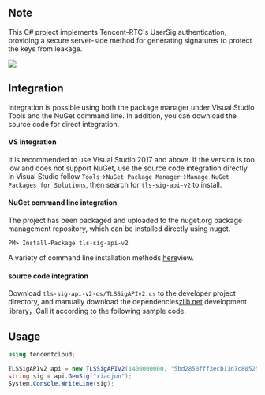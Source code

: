 ## Note
This C#  project implements Tencent-RTC's UserSig authentication, providing a secure server-side method for generating signatures to protect the keys from leakage.

![](https://cloudcache.intl.tencent-cloud.com/cms/backend-cms/12569f72920411ef810152540055f650.png)

## Integration
Integration is possible using both the package manager under Visual Studio Tools and the NuGet command line. In addition, you can download the source code for direct integration.
#### VS Integration

It is recommended to use Visual Studio 2017 and above. If the version is too low and does not support NuGet, use the source code integration directly.
In Visual Studio follow `Tools`->`NuGet Package Manager`->`Manage NuGet Packages for Solutions`, then search for `tls-sig-api-v2` to install.
#### NuGet command line integration

The project has been packaged and uploaded to the nuget.org package management repository, which can be installed directly using nuget.
```
PM> Install-Package tls-sig-api-v2
```
A variety of command line installation methods [here](https://www.nuget.org/packages/tls-sig-api-v2)view.

#### source code integration
Download `tls-sig-api-v2-cs/TLSSigAPIv2.cs` to the developer project directory, and manually download the dependencies[zlib.net](https://www.nuget.org/packages/zlib.net-mutliplatform/) development library，Call it according to the following sample code.

## Usage
``` c#
using tencentcloud;

TLSSigAPIv2 api = new TLSSigAPIv2(1400000000, "5bd2850fff3ecb11d7c805251c51ee463a25727bddc2385f3fa8bfee1bb93b5e");
string sig = api.GenSig("xiaojun");
System.Console.WriteLine(sig);
```
